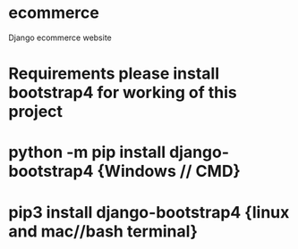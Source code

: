 # ecommerce
Django ecommerce website
# Requirements please install bootstrap4 for working of this project
# python -m pip install django-bootstrap4       {Windows // CMD}
# pip3 install django-bootstrap4 {linux and mac//bash terminal}
